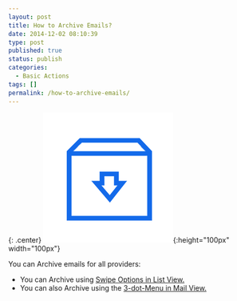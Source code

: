 ```yaml
---
layout: post
title: How to Archive Emails?
date: 2014-12-02 08:10:39
type: post
published: true
status: publish
categories:
  - Basic Actions
tags: []
permalink: /how-to-archive-emails/
---
```


{: .center}
![ic_action_wear_archive](/assets/ic_action_wear_archive.png){:height="100px" width="100px"}

You can Archive emails for all providers:

* You can Archive using [Swipe Options in List View.](/swipe-menu-options-type-mail/)
* You can also Archive using the [3-dot-Menu in Mail View.](/3-dot-menu-options/)